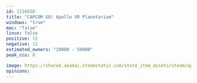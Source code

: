 ```yaml
---
id: 1116650
title: "CAPCOM GO! Apollo VR Planetarium"
windows: "true"
mac: "false"
linux: false
positive: 72
negative: 11
estimated_owners: "20000 - 50000"
peak_ccu: 0

image: https://shared.akamai.steamstatic.com/store_item_assets/steam/apps/1116650/header.jpg?t=1576839984
opinions:
---
```

